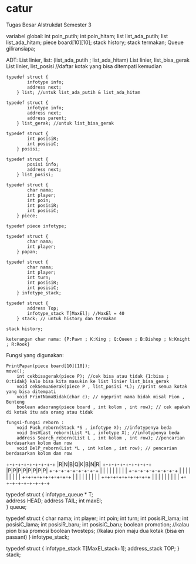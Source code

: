 # catur
Tugas Besar Alstrukdat Semester 3

variabel global:
	int poin_putih;
	int poin_hitam;
	list list_ada_putih;
	list list_ada_hitam;
	piece board[10][10];
	stack history;
	stack termakan;
	Queue giliransiapa;


ADT:
	List linier, list: (list_ada_putih ; list_ada_hitam)
	List linier, list_bisa_gerak
	List linier, list_posisi //daftar kotak yang bisa ditempati kemudian
	
	typedef struct {
			infotype info;
			address next;
		} list; //untuk list_ada_putih & list_ada_hitam

	typedef struct {
			infotype info;
			address next;
			address parent;
		} list_gerak; //untuk list_bisa_gerak

	typedef struct {
			int posisiR;
			int posisiC;
		} posisi;
		
	typedef struct {
			posisi info;
			address next;
		} list_posisi;

	typedef struct {
			char nama;
			int player;
			int poin;
			int posisiR;
			int posisiC;
		} piece;
		
	typedef piece infotype;
	
	typedef struct {
			char nama;
			int player;
		} papan;
	
	typedef struct {
			char nama;
			int player;
			int turn;
			int posisiR;
			int posisiC;
		} infotype_stack;

	typedef struct {
			address Top;
			infotype_stack T[MaxEl]; //MaxEl = 40
		} stack; // untuk history dan termakan
		
	stack history;
	
	keterangan char nama: {P:Pawn ; K:King ; Q:Queen ; B:Bishop ; N:Knight ; R:Rook}
	
	
Fungsi yang digunakan:

	PrintPapan(piece board[10][10]);
	move();
		int cekbisagerak(piece P); //cek bisa atau tidak {1:bisa ; 0:tidak} kalo bisa kita masukin ke list linier list_bisa_gerak
		void cekSemuaGerak(piece P , list_posisi *L); //print semua kotak yang bisa ditempati
		void PrintNamaBidak(char c); // ngeprint nama bidak misal Pion , Benteng
		boolean adaorang(piece board , int kolom , int row); // cek apakah di kotak itu ada orang atau tidak

	fungsi-fungsi reborn :
		void Push_reborn(Stack *S , infotype X); //infotypenya beda
		void InsVLast_reborn(List *L , infotype X); //infotypenya beda
		address Search_reborn(List L , int kolom , int row); //pencarian berdasarkan kolom dan row
		void DelP_reborn(List *L , int kolom , int row); // pencarian berdasarkan kolom dan row 
		

+-+-+-+-+-+-+-+-+
|R|N|B|Q|K|B|N|R|
+-+-+-+-+-+-+-+-+
|P|P|P|P|P|P|P|P|
+-+-+-+-+-+-+-+-+
| | | | | | | | |
+-+-+-+-+-+-+-+-+
| | | | | | | | |
+-+-+-+-+-+-+-+-+
| | | | | | | | |
+-+-+-+-+-+-+-+-+
| | | | | | | | |
+-+-+-+-+-+-+-+-+

typedef struct { infotype_queue * T;   
                 address HEAD; 
                 address TAIL; 
                 int maxEl;    
               } queue;

typedef struct {
    char nama;
    int player;
    int poin;
    int turn;
    int posisiR_lama;
    int posisiC_lama;
    int posisiR_baru;
    int posisiC_baru;
    boolean promotion; //kalau pion bisa promosi
    boolean twosteps; //kalau pion maju dua kotak (bisa en passant)
} infotype_stack;

typedef struct {
    infotype_stack T[MaxEl_stack+1];
    address_stack TOP;
} stack;
